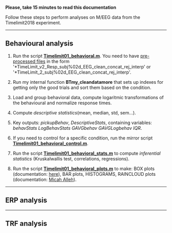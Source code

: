 **Please, take 15 minutes to read this documentation**

Follow these steps to perform analyses on M/EEG data from the Timelimit2018 experiment.

---

## Behavioural analysis

1. Run the script [**Timelimit01_behavioral.m**](https://github.com/biancasama/timelimit/blob/master/Timelimit01_behavioral.m). You need to have [pre-processed files](http://www.fieldtriptoolbox.org/tutorial/preprocessing_erp/) in the form '*TimeLimit_v2_Resp_subj%02d_EEG_clean_concat_rej_interp' or '*TimeLimit_2_subj%02d_EEG_clean_concat_rej_interp'.
2. Run my internal function **BTmy_cleandatamore** that sets up indexes for getting only the good trials and sort them based on the condition.
3. Load and group behavioral data, compute logaritmic transformations of the behavioural and normalize response times.
4. Compute *descriptive statistics*(mean, median, std, sem...).
5.  Key outputs: *pickupBehav*, *DescriptiveStats*, containing variables: *behavStats  LogBehavStats GAVGbehav GAVGLogbehav IQR*.
    
6. If you need to control for a specific condition, run the mirror script **[Timelimit01_behavioral_control.m](https://github.com/biancasama/timelimit/blob/master/Timelimit01_behavioral_control.m)**.

7. Run the script **[Timelimit01_behavioral_stats.m](https://github.com/biancasama/timelimit/blob/master/Timelimit01_behavioral_stats.m)** to compute *inferential statistics* (Kruskalwallis test, correlations, regressions).

8. Run the script **[Timelimit01_behavioral_plots.m](https://github.com/biancasama/timelimit/blob/master/Timelimit01_behavioral_plots.m)** to make: BOX plots (documentation: [here](https://fr.mathworks.com/matlabcentral/answers/398012-adding-a-scatter-of-points-to-a-boxplot)), BAR plots, HISTOGRAMS, RAINCLOUD plots (documentation: [Micah Alleh](https://micahallen.org/2018/03/15/introducing-raincloud-plots/)).

---

## ERP analysis





---

## TRF analysis

